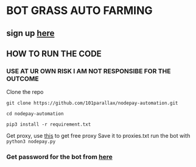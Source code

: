 # BOT GRASS AUTO FARMING
## sign up [here](https://app.nodepay.ai/register?ref=wkeD70PCaiMlpIA)
## HOW TO RUN THE CODE
### USE AT UR OWN RISK I AM NOT RESPONSIBE FOR THE OUTCOME
Clone the repo 
```
git clone https://github.com/101parallax/nodepay-automation.git
```
```
cd nodepay-automation
``` 
```
pip3 install -r requirement.txt
```
Get proxy, use [this](https://github.com/101parallax/ProxyScrapper/) to get free proxy 
Save it to proxies.txt 
run the bot with ```python3 nodepay.py```
### Get password for the bot from [here](https://t.me/+3NQanL5EQ2VkMDBl)
